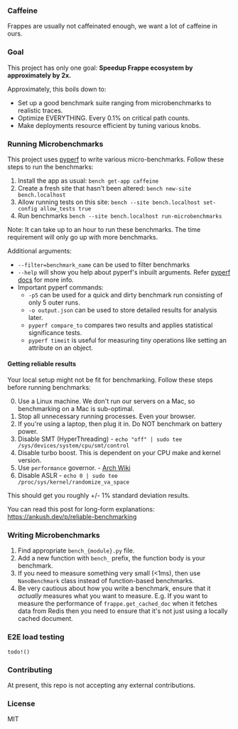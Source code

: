### Caffeine

Frappes are usually not caffeinated enough, we want a lot of caffeine in ours.

### Goal

This project has only one goal: **Speedup Frappe ecosystem by approximately by 2x.**

Approximately, this boils down to:
- Set up a good benchmark suite ranging from microbenchmarks to realistic traces.
- Optimize EVERYTHING. Every 0.1% on critical path counts.
- Make deployments resource efficient by tuning various knobs.

### Running Microbenchmarks

This project uses [pyperf](https://pyperf.readthedocs.io/) to write various micro-benchmarks. Follow these steps to run the benchmarks:
1. Install the app as usual: `bench get-app caffeine`
3. Create a fresh site that hasn't been altered: `bench new-site bench.localhost`
4. Allow running tests on this site: `bench --site bench.localhost set-config allow_tests true`
5. Run benchmarks `bench --site bench.localhost run-microbenchmarks`

Note: It can take up to an hour to run these benchmarks. The time requirement will only go up with more benchmarks.

Additional arguments:
- `--filter=benchmark_name` can be used to filter benchmarks
- `--help` will show you help about pyperf's inbuilt arguments. Refer [pyperf docs](https://pyperf.readthedocs.io/en/latest/runner.html) for more info.
- Important pyperf commands:
   - `-p5` can be used for a quick and dirty benchmark run consisting of only 5 outer runs.
   - `-o output.json` can be used to store detailed results for analysis later.
   - `pyperf compare_to` compares two results and applies statistical significance tests.
   - `pyperf timeit` is useful for measuring tiny operations like setting an attribute on an object.

#### Getting reliable results

Your local setup might not be fit for benchmarking. Follow these steps before running benchmarks:

0. Use a Linux machine. We don't run our servers on a Mac, so benchmarking on a Mac is sub-optimal. 
1. Stop all unnecessary running processes. Even your browser.
2. If you're using a laptop, then plug it in. Do NOT benchmark on battery power.
3. Disable SMT (HyperThreading) - `echo "off" | sudo tee /sys/devices/system/cpu/smt/control`
4. Disable turbo boost. This is dependent on your CPU make and kernel version.
5. Use `performance` governor. - [Arch Wiki](https://wiki.archlinux.org/title/CPU_frequency_scaling) 
6. Disable ASLR - `echo 0 | sudo tee /proc/sys/kernel/randomize_va_space`

This should get you roughly +/- 1% standard deviation results. 

You can read this post for long-form explanations: https://ankush.dev/p/reliable-benchmarking 


### Writing Microbenchmarks

1. Find appropriate `bench_{module}.py` file.
2. Add a new function with `bench_` prefix, the function body is your benchmark.
3. If you need to measure something very small (<1ms), then use `NanoBenchmark` class instead of function-based benchmarks.
4. Be very cautious about how you write a benchmark, ensure that it _actually_ measures what you want to measure. E.g. If you want to measure the performance of `frappe.get_cached_doc` when it fetches data from Redis then you need to ensure that it's not just using a locally cached document.  


### E2E load testing

`todo!()`

### Contributing

At present, this repo is not accepting any external contributions.

### License

MIT
